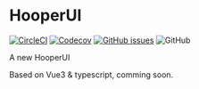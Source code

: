 # HooperUI

[![CircleCI](https://img.shields.io/circleci/build/github/Hooper93/HooperUI/dev?style=flat-square)](https://circleci.com/gh/Hooper93/HooperUI/tree/dev)
[![Codecov](https://img.shields.io/codecov/c/gh/Hooper93/HooperUI?style=flat-square)](https://codecov.io/github/Hooper93/HooperUI?branch=dev)
[![GitHub issues](https://img.shields.io/github/issues/Hooper93/HooperUI?style=flat-square)](https://github.com/Hooper93/HooperUI/issues)
![GitHub](https://img.shields.io/github/license/Hooper93/HooperUI?style=flat-square)

A new HooperUI

Based on Vue3 & typescript, comming soon. 
